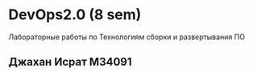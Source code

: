# DevOps2.0 (8 sem)

Лабораторные работы по Технологиям сборки и развертывания ПО
## Джахан Исрат M34091
